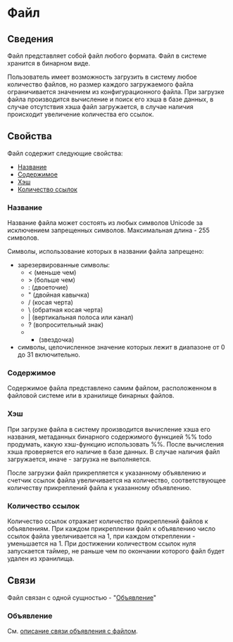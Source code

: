 # Файл

## Сведения

Файл представляет собой файл любого формата. Файл в системе хранится в бинарном виде.

Пользователь имеет возможность загрузить в систему любое количество файлов, но размер каждого загружаемого файла
ограничивается значением из конфигурационного файла. При загрузке файла производится вычисление и поиск его хэша в базе
данных, в случае отсутствия хэша файл загружается, в случае наличия происходит увеличение количества его ссылок.

## Свойства

Файл содержит следующие свойства:

- [Название](#название)
- [Содержимое](#содержимое)
- [Хэш](#хэш)
- [Количество ссылок](#количество-ссылок)

### Название

Название файла может состоять из любых символов Unicode за исключением запрещенных символов. Максимальная длина - 255
символов.

Символы, использование которых в названии файла запрещено:

- зарезервированные символы:
    - < (меньше чем)
    - \> (больше чем)
    - : (двоеточие)
    - " (двойная кавычка)
    - / (косая черта)
    - \\ (обратная косая черта)
    - | (вертикальная полоса или канал)
    - ? (вопросительный знак)
    -
        * (звездочка)
- символы, целочисленное значение которых лежит в диапазоне от 0 до 31 включительно.

### Содержимое

Содержимое файла представлено самим файлом, расположенном в файловой системе или в хранилище бинарных файлов.

### Хэш

При загрузке файла в систему производится вычисление хэша его названия, метаданных бинарного содержимого функцией %%
todo продумать, какую хэш-функцию использовать %%. После вычисления хэша проверяется его наличие в базе данных. В случае
наличия файл загружается, иначе - загрузка не выполняется.

После загрузки файл прикрепляется к указанному объявлению и счетчик ссылок файла увеличивается на количество,
соответствующее количеству прикреплений файла к указанному объявлению.

### Количество ссылок

Количество ссылок отражает количество прикреплений файлов к объявлениям. При каждом прикреплении файл к объявлению число
ссылок файла увеличивается на 1, при каждом откреплении - уменьшается на 1. При достижении количеством ссылок нуля
запускается таймер, не раньше чем по окончании которого файл будет удален из хранилища.

## Связи

Файл связан с одной сущностью - "[Объявление](#объявление)"

### Объявление

См. [описание связи объявления с файлом](announcement.md#файл).


